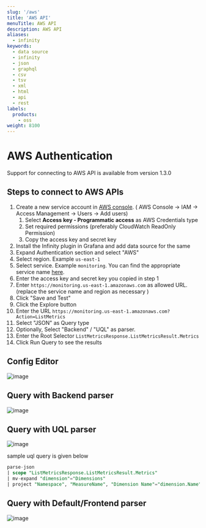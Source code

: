 ```yaml
---
slug: '/aws'
title: 'AWS API'
menuTitle: AWS API
description: AWS API
aliases:
  - infinity
keywords:
  - data source
  - infinity
  - json
  - graphql
  - csv
  - tsv
  - xml
  - html
  - api
  - rest
labels:
  products:
    - oss
weight: 8100
---
```


# AWS Authentication

Support for connecting to AWS API is available from version 1.3.0

## Steps to connect to AWS APIs

1. Create a new service account in [AWS console](https://us-east-1.console.aws.amazon.com/iam/home#/users$new?step=details). ( AWS Console -> IAM -> Access Management -> Users -> Add users)
   1. Select **Access key - Programmatic access** as AWS Credentials type
   2. Set required permissions (preferably CloudWatch ReadOnly Permission)
   3. Copy the access key and secret key
2. Install the Infinity plugin in Grafana and add data source for the same
3. Expand Authentication section and select "AWS"
4. Select region. Example `us-east-1`
5. Select service. Example `monitoring`. You can find the appropriate service name [here](https://docs.aws.amazon.com/general/latest/gr/aws-service-information.html).
6. Enter the access key and secret key you copied in step 1
7. Enter `https://monitoring.us-east-1.amazonaws.com` as allowed URL. (replace the service name and region as necessary )
8. Click "Save and Test"
9. Click the Explore button
10. Enter the URL `https://monitoring.us-east-1.amazonaws.com?Action=ListMetrics`
11. Select "JSON" as Query type
12. Optionally, Select "Backend" / "UQL" as parser.
13. Enter the Root Selector `ListMetricsResponse.ListMetricsResult.Metrics`
14. Click Run Query to see the results

## Config Editor

![image](https://user-images.githubusercontent.com/153843/210791648-7d05d435-2a26-469c-9bfd-e4db98018999.png#center)

## Query with Backend parser

![image](https://user-images.githubusercontent.com/153843/210788954-e8bf3fab-e1c7-426d-8e87-610315c6afee.png#center)

## Query with UQL parser

![image](https://user-images.githubusercontent.com/153843/210791302-178391c9-93f9-4449-8f5a-8e14a3db1eff.png#center)

sample uql query is given below

```sql
parse-json
| scope "ListMetricsResponse.ListMetricsResult.Metrics"
| mv-expand "dimension"="Dimensions"
| project "Namespace", "MeasureName", "Dimension Name"="dimension.Name", "Dimension Value"="dimension.Value"
```

## Query with Default/Frontend parser

![image](https://user-images.githubusercontent.com/153843/210790702-af822bdc-e974-4410-83b2-8e7776f03516.png#center)
